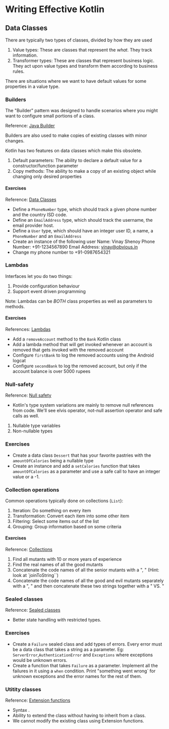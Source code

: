 # Writing Effective Kotlin

## Data Classes

There are typically two types of classes, divided by how they are used

1. Value types: These are classes that represent the _what_. They track information.
2. Transformer types: These are classes that represent business logic. They act upon value types and transform them according to business rules.

[//]: # (Code sample - dataclasses - Person)

There are situations where we want to have default values for some properties in a value type.

[//]: # (Code sample - data classes - Network request)

### Builders
The "Builder" pattern was designed to handle scenarios where you might want to configure small portions of a class.

Reference: [Java Builder](https://dzone.com/articles/design-patterns-the-builder-pattern)

[//]: # (Code sample - Add builder to Network Request)

Builders are also used to make copies of existing classes with minor changes.

[//]: # (Code sample - Make a copy of existing request and change the method and body)

Kotlin has two features on data classes which make this obsolete.

1. Default parameters: The ability to declare a default value for a constructor/function parameter
2. Copy methods: The ability to make a copy of an existing object while changing only desired properties

[//]: # (Code sample - Make a copy of existing request and change the method and body in Kotlin)

#### Exercises
Reference: [Data Classes](https://kotlinlang.org/docs/data-classes.html)

- Define a `PhoneNumber` type, which should track a given phone number and the country ISD code.
- Define an `EmailAddress` type, which should track the username, the email provider host.
- Define a `User` type, which should have an integer user ID, a name, a `PhoneNumber` and an `EmailAddress`
- Create an instance of the following user
    Name: Vinay Shenoy
    Phone Number: +91-1234567890
    Email Address: vinay@obvious.in
- Change my phone number to +91-0987654321 

### Lambdas

Interfaces let you do two things:

1. Provide configuration behaviour
2. Support event driven programming

[//]: # (Code sample: lambdas)

Note: Lambdas can be *BOTH* class properties as well as parameters to methods.

#### Exercises
References: [Lambdas](https://kotlinlang.org/docs/lambdas.html)

- Add a `removeAccount` method to the `Bank` Kotlin class
- Add a lambda method that will get invoked whenever an account is removed that gets invoked with the removed account
- Configure `firstBank` to log the removed accounts using the Android logcat
- Configure `secondBank` to log the removed account, but only if the account balance is over 5000 rupees

### Null-safety
Reference: [Null safety](https://kotlinlang.org/docs/null-safety.html)

- Kotlin's type system variations are mainly to remove null references from code. We'll see elvis operator, not-null assertion operator and safe calls as well.

1. Nullable type variables
2. Non-nullable types

[//]: # (Code sample - null safety - NullSafety.kt)

### Exercises

- Create a data class `Dessert` that has your favorite pastries with the `amountOfCalories` being a nullable type
- Create an instance and add a `setCalories` function that takes `amountOfCalories` as a parameter and use a safe call to have an integer value or a -1.

### Collection operations

Common operations typically done on collections (`List`):

1. Iteration: Do something on every item
2. Transformation: Convert each item into some other item
3. Filtering: Select some items out of the list
4. Grouping: Group information based on some criteria

[//]: # (Code sample - collections)

#### Exercises
Reference: [Collections](https://kotlinlang.org/api/latest/jvm/stdlib/kotlin.collections/-collection/)

1. Find all mutants with 10 or more years of experience
2. Find the real names of all the good mutants
3. Concatenate the code names of all the senior mutants with a ", " (Hint: look at `joinToString``)
4. Concatenate the code names of all the good and evil mutants separately with a ", " and then concatenate these two strings together with a " VS. "

### Sealed classes
Reference: [Sealed classes](https://kotlinlang.org/docs/sealed-classes.html)

- Better state handling with restricted types.

[//]: # (Code sample - sealed classes - Network Request)

### Exercises

- Create a `Failure` sealed class and add types of errors. Every error must be a data class that takes a string as a parameter.
Eg:  `ServerError`,`AuthenticationError` and `Exceptions` where exceptions would be unknown errors.
- Create a function that takes `Failure` as a parameter. Implement all the failures in it using a `when` condition.
Print "something went wrong` for unknown exceptions and the error names for the rest of them.

### Utitity classes
Reference: [Extension functions](https://kotlinlang.org/docs/extensions.html)

- Syntax <className>.<functionName>
- Ability to extend the class without having to inherit from a class.
- We cannot modify the existing class using Extension functions.

